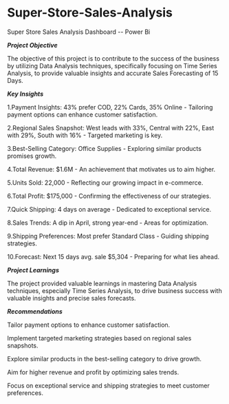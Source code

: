 # Super-Store-Sales-Analysis
Super Store Sales Analysis Dashboard -- Power Bi

__*Project Objective*__

The objective of this project is to contribute to the success of the business by utilizing Data Analysis techniques, specifically focusing on Time Series Analysis, to provide valuable insights and accurate Sales Forecasting of 15 Days.

__*Key Insights*__

1.Payment Insights: 43% prefer COD, 22% Cards, 35% Online - Tailoring payment options can enhance customer satisfaction.

2.Regional Sales Snapshot: West leads with 33%, Central with 22%, East with 29%, South with 16% - Targeted marketing is key.

3.Best-Selling Category: Office Supplies - Exploring similar products promises growth.

4.Total Revenue: $1.6M - An achievement that motivates us to aim higher.

5.Units Sold: 22,000 - Reflecting our growing impact in e-commerce.

6.Total Profit: $175,000 - Confirming the effectiveness of our strategies.

7.Quick Shipping: 4 days on average - Dedicated to exceptional service.

8.Sales Trends: A dip in April, strong year-end - Areas for optimization.

9.Shipping Preferences: Most prefer Standard Class - Guiding shipping strategies.

10.Forecast: Next 15 days avg. sale $5,304 - Preparing for what lies ahead.

__*Project Learnings*__

The project provided valuable learnings in mastering Data Analysis techniques, especially Time Series Analysis, to drive business success with valuable insights and precise sales forecasts.

__*Recommendations*__

Tailor payment options to enhance customer satisfaction.

Implement targeted marketing strategies based on regional sales snapshots.

Explore similar products in the best-selling category to drive growth.

Aim for higher revenue and profit by optimizing sales trends.

Focus on exceptional service and shipping strategies to meet customer preferences.
